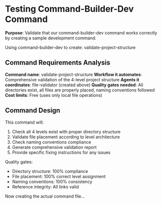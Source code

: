 # Testing Command-Builder-Dev Command

**Purpose**: Validate that our command-builder-dev command works correctly by creating a sample development command.

Using command-builder-dev to create: validate-project-structure

## Command Requirements Analysis

**Command name**: validate-project-structure
**Workflow it automates**: Comprehensive validation of the 4-level project structure
**Agents it coordinates**: file-validator (created above)
**Quality gates needed**: All directories exist, all files are properly placed, naming conventions followed
**Cost limits**: Free (uses only local file operations)

## Command Design

This command will:
1. Check all 4 levels exist with proper directory structure
2. Validate file placement according to level architecture
3. Check naming conventions compliance
4. Generate comprehensive validation report
5. Provide specific fixing instructions for any issues

Quality gates:
- Directory structure: 100% compliance
- File placement: 100% correct level assignment
- Naming conventions: 100% consistency
- Reference integrity: All links valid

Now creating the actual command file...
